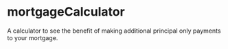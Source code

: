 mortgageCalculator
==================

A calculator to see the benefit of making additional principal only payments to your mortgage.